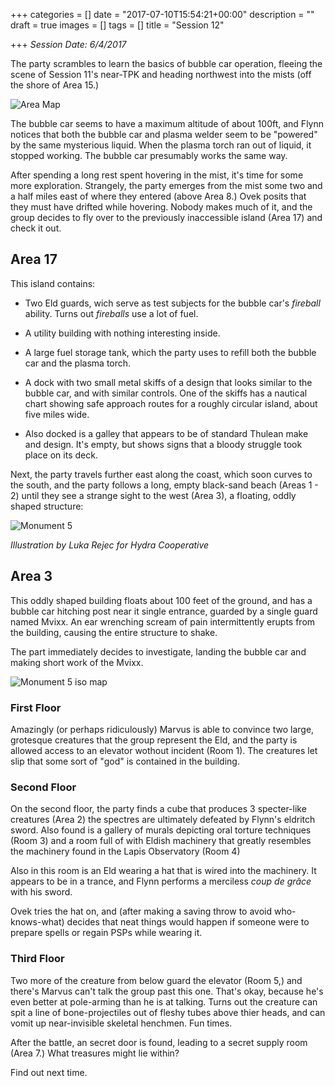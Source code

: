 +++
categories = []
date = "2017-07-10T15:54:21+00:00"
description = ""
draft = true
images = []
tags = []
title = "Session 12"

+++
*Session Date: 6/4/2017*

The party scrambles to learn the basics of bubble car operation, fleeing the scene of Session 11's near-TPK and heading northwest into the mists (off the shore of Area 15.)

![Area Map](/uploads/session-12-area-map.png)

The bubble car seems to have a maximum altitude of about 100ft, and Flynn notices that both the bubble car and plasma welder seem to be "powered" by the same mysterious liquid. When the plasma torch ran out of liquid, it stopped working. The bubble car presumably works the same way.

After spending a long rest spent hovering in the mist, it's time for some more exploration. Strangely, the party emerges from the mist some two and a half miles east of where they entered (above Area 8.) Ovek posits that they must have drifted while hovering. Nobody makes much of it, and the group decides to fly over to the previously inaccessible island (Area 17) and check it out.

## Area 17

This island contains:

* Two Eld guards, wich serve as test subjects for the bubble car's *fireball* ability. Turns out *fireballs* use a lot of fuel.

* A utility building with nothing interesting inside.

* A large fuel storage tank, which the party uses to refill both the bubble car and the plasma torch.

* A dock with two small metal skiffs of a design that looks similar to the bubble car, and with similar controls. One of the skiffs has a nautical chart showing safe approach routes for a roughly circular island, about five miles wide.

* Also docked is a galley that appears to be of standard Thulean make and design. It's empty, but shows signs that a bloody struggle took place on its deck.

Next, the party travels further east along the coast, which soon curves to the south, and the party follows a long, empty black-sand beach (Areas 1 - 2) until they see a strange sight to the west (Area 3), a floating, oddly shaped structure:

![Monument 5](/uploads/monument-five-luka-rejec.png)

*Illustration by Luka Rejec for Hydra Cooperative*

## Area 3

This oddly shaped building floats about 100 feet of the ground, and has a bubble car hitching post near it single entrance, guarded by a single guard named Mvixx. An ear wrenching scream of pain intermittently erupts from the building, causing the entire structure to shake.

The part immediately decides to investigate, landing the bubble car and making short work of the Mvixx. 

![Monument 5 iso map](/uploads/monument-5-iso.png)

### First Floor

Amazingly (or perhaps ridiculously) Marvus is able to convince two large, grotesque creatures that the group represent the Eld, and the party is allowed access to an elevator wothout incident (Room 1). The creatures let slip that some sort of "god" is contained in the building.

### Second Floor

On the second floor, the party finds a cube that produces 3 specter-like creatures (Area 2) the spectres are ultimately defeated by Flynn's eldritch sword. Also found is a gallery of murals depicting oral torture techniques (Room 3) and a room full of with Eldish machinery that greatly resembles the machinery found in the Lapis Observatory (Room 4)

Also in this room is an Eld wearing a hat that is wired into the machinery. It appears to be in a trance, and Flynn performs a merciless _coup de grâce_ with his sword.

Ovek tries the hat on, and (after making a saving throw to avoid who-knows-what) decides that neat things would happen if someone were to prepare spells or regain PSPs while wearing it.

### Third Floor

Two more of the creature from below guard the elevator (Room 5,) and there's Marvus can't talk the group past this one. That's okay, because he's even better at pole-arming than he is at talking. Turns out the creature can spit a line of bone-projectiles out of fleshy tubes above thier heads, and can vomit up near-invisible skeletal henchmen. Fun times.

After the battle, an secret door is found, leading to a secret supply room (Area 7.) What treasures might lie within?

Find out next time.